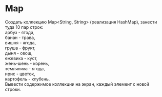 # Map
Создать коллекцию Map<String, String> (реализация HashMap), занести туда 10 пар строк:  
арбуз - ягода,  
банан - трава,  
вишня - ягода,  
груша - фрукт,  
дыня - овощ,  
ежевика - куст,  
жень-шень - корень,  
земляника - ягода,  
ирис - цветок,  
картофель - клубень.  
Вывести содержимое коллекции на экран, каждый элемент с новой строки. 